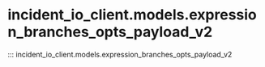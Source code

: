 # incident_io_client.models.expression_branches_opts_payload_v2

::: incident_io_client.models.expression_branches_opts_payload_v2